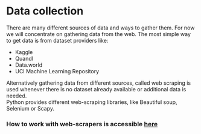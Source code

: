 # Data collection

There are many different sources of data and ways to gather them.
For now we will concentrate on gathering data from the web. The most simple way to get data is from dataset providers like:

* Kaggle
* Quandl
* Data.world
* UCI Machine Learning Repository

Alternatively gathering data from different sources, called web scraping is used whenever there is no dataset already
available or additional data is needed.\
Python provides different web-scraping libraries, like Beautiful soup, Selenium or Scapy.
### How to work with web-scrapers is accessible [here](../../Web%20scraping)